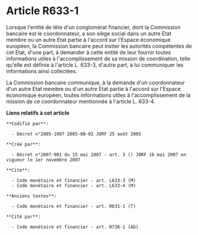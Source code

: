 # Article R633-1

Lorsque l'entité de tête d'un conglomérat financier, dont la Commission bancaire est le coordonnateur, a son siège social
dans un autre Etat membre ou un autre Etat partie à l'accord sur l'Espace économique européen, la Commission bancaire peut
inviter les autorités compétentes de cet Etat, d'une part, à demander à cette entité de leur fournir toutes informations
utiles à l'accomplissement de sa mission de coordination, telle qu'elle est définie à l'article L. 633-3, d'autre part, à lui
communiquer les informations ainsi collectées.

La Commission bancaire communique, à la demande d'un coordonnateur d'un autre Etat membre ou d'un autre Etat partie à
l'accord sur l'Espace économique européen, toutes informations utiles à l'accomplissement de la mission de ce coordonnateur
mentionnée à l'article L. 633-4.

**Liens relatifs à cet article**

	**Codifié par**:

	  - Décret n°2005-1007 2005-08-02 JORF 25 août 2005

	**Créé par**:

	  - Décret n°2007-901 du 15 mai 2007 - art. 3 () JORF 16 mai 2007 en vigueur le 1er novembre 2007

	**Cite**:

	  - Code monétaire et financier - art. L633-3 (M)
	  - Code monétaire et financier - art. L633-4 (M)

	**Anciens textes**:

	  - Code monétaire et financier - art. R631-1 (T)

	**Cité par**:

	  - Code monétaire et financier - art. R736-1 (Ab)
